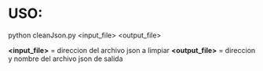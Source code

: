 # USO:
python cleanJson.py <input_file> <output_file> 

**<input_file>** = direccion del archivo json a limpiar
**<output_file>** = direccion y nombre del archivo json de salida